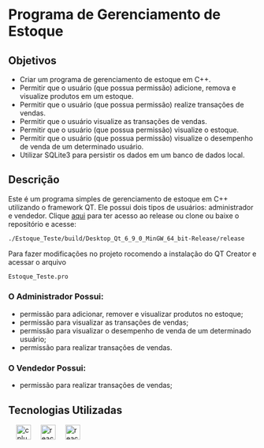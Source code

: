 # Programa de Gerenciamento de Estoque

## Objetivos

- Criar um programa de gerenciamento de estoque em C++.
- Permitir que o usuário (que possua permissão) adicione, remova e visualize produtos em um estoque.
- Permitir que o usuário (que possua permissão) realize transações de vendas.
- Permitir que o usuário visualize as transações de vendas.
- Permitir que o usuário (que possua permissão) visualize o estoque.
- Permitir que o usuário (que possua permissão) visualize o desempenho de venda de um determinado usuário.
- Utilizar SQLite3 para persistir os dados em um banco de dados local.

## Descrição

Este é um programa simples de gerenciamento de estoque em C++ utilizando o framework QT. Ele possui dois tipos de usuários: administrador e vendedor. 
Clique <a href="https://github.com/ZoG101/Estoque-Vendas/releases/tag/estoque_app">aqui</a> para ter acesso ao release ou clone ou baixe o repositório e acesse:

```bash
./Estoque_Teste/build/Desktop_Qt_6_9_0_MinGW_64_bit-Release/release
 ````
Para fazer modificações no projeto rocomendo a instalação do QT Creator e acessar o arquivo

```bash
Estoque_Teste.pro
 ````

### O Administrador Possui:

- permissão para adicionar, remover e visualizar produtos no estoque;
- permissão para visualizar as transações de vendas;
- permissão para visualizar o desempenho de venda de um determinado usuário;
- permissão para realizar transações de vendas.

### O Vendedor Possui:

- permissão para realizar transações de vendas;

## Tecnologias Utilizadas

<div align="left">
  <img width="12" />
  <img src="https://cdn.jsdelivr.net/gh/devicons/devicon/icons/cplusplus/cplusplus-original.svg" height="30" alt="cplusplus logo" style="height: 30px" />
  <img width="12" />
  <img src="https://cdn.jsdelivr.net/gh/devicons/devicon/icons/qt/qt-original.svg" height="30" alt="react logo" style="height: 30px" />
  <img width="12" />
  <img src="https://cdn.jsdelivr.net/gh/devicons/devicon/icons/sqlite/sqlite-original.svg" height="30" style="height: 30px" alt="react logo"  />
</div>
